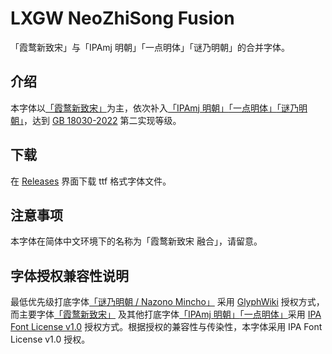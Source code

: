 # LXGW NeoZhiSong Fusion
「霞鹜新致宋」与「IPAmj 明朝」「一点明体」「谜乃明朝」的合并字体。

## 介绍
本字体以[「霞鹜新致宋」](https://github.com/lxgw/LxgwNeoZhiSong)为主，依次补入[「IPAmj 明朝」](https://moji.or.jp/mojikiban/font/)[「一点明体」](https://github.com/ichitenfont/I.Ming)[「谜乃明朝」](https://github.com/ge9/NazonoMincho)，达到 [GB 18030-2022](https://openstd.samr.gov.cn/bzgk/gb/newGbInfo?hcno=A1931A578FE14957104988029B0833D3) 第二实现等级。

## 下载
在 [Releases](https://github.com/lxgw/LxgwNeoZhiSong-Fusion/releases) 界面下载 ttf 格式字体文件。

## 注意事项
本字体在简体中文环境下的名称为「霞鹜新致宋 融合」，请留意。

## 字体授权兼容性说明
最低优先级打底字体[「谜乃明朝 / Nazono Mincho」](https://github.com/ge9/NazonoMincho) 采用 [GlyphWiki](http://zhs.glyphwiki.org/wiki/GlyphWiki:%e8%91%97%e4%bd%9c%e6%9d%83%e4%b8%8e%e8%ae%b8%e5%8f%af%e5%8d%8f%e8%ae%ae) 授权方式，而主要字体[「霞鹜新致宋」](https://github.com/lxgw/LxgwNeoZhiSong) 及其他打底字体[「IPAmj 明朝」](https://moji.or.jp/mojikiban/font/)[「一点明体」](https://github.com/ichitenfont/I.Ming)采用 [IPA Font License v1.0](https://moji.or.jp/ipafont/license/) 授权方式。根据授权的兼容性与传染性，本字体采用 IPA Font License v1.0 授权。
